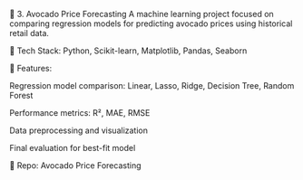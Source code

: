 🥑 3. Avocado Price Forecasting
A machine learning project focused on comparing regression models for predicting avocado prices using historical retail data.

🔧 Tech Stack:
Python, Scikit-learn, Matplotlib, Pandas, Seaborn

📌 Features:

Regression model comparison: Linear, Lasso, Ridge, Decision Tree, Random Forest

Performance metrics: R², MAE, RMSE

Data preprocessing and visualization

Final evaluation for best-fit model

🔗 Repo:
Avocado Price Forecasting
